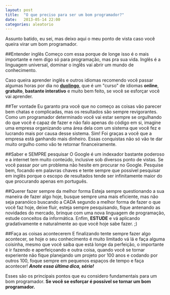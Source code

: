 ```yaml
---
layout: post
title:  "O que preciso para ser um bom programador?"
date:   2013-05-14 22:00
categories: aleatorio
---
```


Assunto batido, eu sei, mas deixo aqui o meu ponto de vista caso você queira virar um bom programador.

##Entender inglês
Começo com essa porque de longe isso é o mais importante e nem digo só para programação, mas pra sua vida. Inglês é a linguagem universal, dominar o inglês vai abrir um mundo de conhecimento.

Caso queira aprender inglês e outros idiomas recomendo você passar algumas horas por dia no **[duolingo](http://www.duolingo.com)**, que é um "curso" de idiomas **online**, **gratuito**, **bastante interativo** e muito bem feito, se você se esforçar você vai aprender.

##Ter vontade
Eu garanto pra você que no começo as coisas vão parecer bem chatas e complicadas, mas os resultados são sempre revigorantes. Como um programador determinado você vai estar sempre se orgulhando do que você é capaz de fazer e não falo apenas do código em si, imagine uma empresa organizando uma área dela com um sistema que você fez e lucrando mais por causa desse sistema. Sim! Foi graças a você que a empresa está ganhando mais dinheiro. Essas conquistas não só vão te dar muito orgulho como vão te retornar financeiramente.

##Saber e SEMPRE pesquisar
O Google é um indexador bastante poderoso e a internet tem muito conteúdo, inclusive sob diversos ponto de vistas. Se você passar por um problema não hesite em procurar no Google. Pesquise bem, focando em palavras chaves e tente sempre que possível pesquisar em inglês porque o escopo de resultados tende ser infinitamente maior do que procurando apenas em português.

##Querer fazer sempre da melhor forma
Esteja sempre questionando a sua maneira de fazer algo hoje, busque sempre uma mais eficiente, mas não seja paranóico buscando a CADA segundo a melhor forma de fazer o que você faz hoje, deixe fluir, esteja sempre pesquisando, fique antenando as novidades do mercado, brinque com uma nova linguagem de programação, estude conceitos da informática. Enfim, **ESTUDE** e vá aplicando gradativamente e naturalmente ao que você hoje sabe fazer. ;)

##Faça as coisas acontecerem
E finalizando tente sempre fazer algo acontecer, se hoje o seu conhecimento é muito limitado vá lá e faça alguma coisinha, mesmo que você saiba que está longe da perfeição, o importante é ir fazendo e aperfeiçoando e outra coisa, quando você se tornar experiente não fique planejando um projeto por 100 anos e codando por outros 100, foque sempre em pequenos espaços de tempo e faça acontecer! ***Anote essa última dica, sério!***

Esses são os principais pontos que eu considero fundamentais para um bom programador. **Se você se esforçar é possível se tornar um bom programador.**

